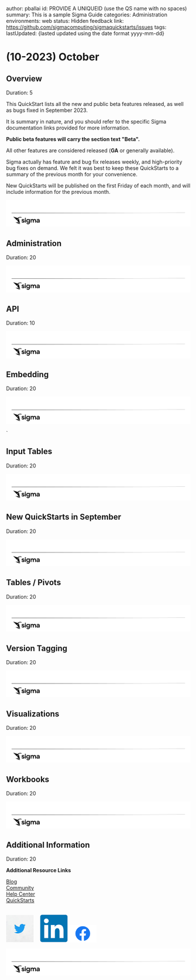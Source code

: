 author: pballai
id: PROVIDE A UNIQUEID (use the QS name with no spaces)
summary: This is a sample Sigma Guide
categories: Administration
environments: web
status: Hidden
feedback link: https://github.com/sigmacomputing/sigmaquickstarts/issues
tags: 
lastUpdated: {lasted updated using the date format yyyy-mm-dd}

<!-- 
10/6/23: 

Sharvil Naik: RegExp match in text filter/control

Page level visibility (Private Beta)
VT Approval Flow: Beta (Demo Video)
New Datasets: Private Beta
Shortcuts: Private Beta
Period over Period: Public Beta (early Nov)
Period over Period Wizard: Public Beta 
Embed Bookmarks: Public Beta
Trellis Chart Upgrade: GA
New Control Formatting Options: Private Beta
Input Table Draft and Autofill: GA
Input Tables Row Edit History: in Staging


<aside class="positive">
<strong>IMPORTANT:</strong><br> This feature is currently in Beta and subject to quick, iterative changes. As a result, the latest product version may differ from the contents of this document.
</aside>

<img src="assets/fff_09_2023_01.png" width="800"/>
 -->

# (10-2023) October
<!-- The above name is what appears on the website and is searchable. -->

## Overview 
Duration: 5 

This QuickStart lists all the new and public beta features released, as well as bugs fixed in September 2023.

It is summary in nature, and you should refer to the specific Sigma documentation links provided for more information.

**Public beta features will carry the section text "Beta".**

All other features are considered released (**GA** or generally available).

Sigma actually has feature and bug fix releases weekly, and high-priority bug fixes on demand. We felt it was best to keep these QuickStarts to a summary of the previous month for your convenience.

New QuickStarts will be published on the first Friday of each month, and will include information for the previous month.

![Footer](assets/sigma_footer.png)

## Administration
Duration: 20


![Footer](assets/sigma_footer.png)
<!-- END OF SECTION-->

## API
Duration: 10


![Footer](assets/sigma_footer.png)
<!-- END OF SECTION-->

## Embedding
Duration: 20


![Footer](assets/sigma_footer.png)
<!-- END OF SECTION-->`

## Input Tables
Duration: 20



![Footer](assets/sigma_footer.png)
<!-- END OF SECTION-->

## New QuickStarts in September
Duration: 20



![Footer](assets/sigma_footer.png)
<!-- END OF SECTION-->

## Tables / Pivots
Duration: 20



![Footer](assets/sigma_footer.png)
<!-- END OF SECTION-->

## Version Tagging
Duration: 20


![Footer](assets/sigma_footer.png)
<!-- END OF SECTION-->

## Visualizations
Duration: 20

![Footer](assets/sigma_footer.png)
<!-- END OF SECTION-->

## Workbooks
Duration: 20



![Footer](assets/sigma_footer.png)
<!-- END OF SECTION-->

## Additional Information
Duration: 20

**Additional Resource Links**

[Blog](https://www.sigmacomputing.com/blog/)<br>
[Community](https://community.sigmacomputing.com/)<br>
[Help Center](https://help.sigmacomputing.com/hc/en-us)<br>
[QuickStarts](https://quickstarts.sigmacomputing.com/)<br>
<br>

[<img src="./assets/twitter.jpeg" width="75"/>](https://twitter.com/sigmacomputing)&emsp;
[<img src="./assets/linkedin.png" width="75"/>](https://www.linkedin.com/company/sigmacomputing)
[<img src="./assets/facebook.png" width="75"/>](https://www.facebook.com/sigmacomputing)

![Footer](assets/sigma_footer.png)
<!-- END OF WHAT WE COVERED -->
<!-- END OF QUICKSTART -->

